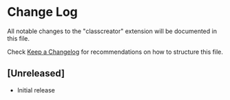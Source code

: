 # Change Log

All notable changes to the "classcreator" extension will be documented in this file.

Check [Keep a Changelog](http://keepachangelog.com/) for recommendations on how to structure this file.

## [Unreleased]

- Initial release